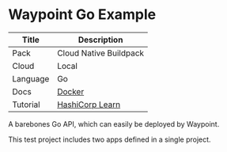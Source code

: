 # Waypoint Go Example

| Title    | Description                                                                          |
| -------- | ------------------------------------------------------------------------------------ |
| Pack     | Cloud Native Buildpack                                                               |
| Cloud    | Local                                                                                |
| Language | Go                                                                                   |
| Docs     | [Docker](https://www.waypointproject.io/plugins/docker)                              |
| Tutorial | [HashiCorp Learn](https://learn.hashicorp.com/tutorials/waypoint/get-started-docker) |

A barebones Go API, which can easily be deployed by Waypoint.

This test project includes two apps defined in a single project.
